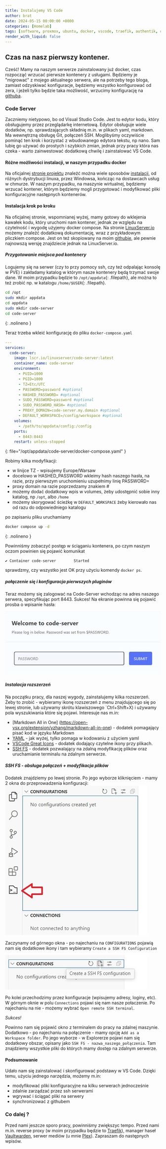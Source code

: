 ```yaml
---
title: Instalujemy VS Code
author: brat
date: 2024-05-15 00:00:00 +0000
categories: [Homelab]
tags: [software, proxmox, ubuntu, docker, vscode, traefik, authentik, crowdsec, vaultwarden, cloudflare]
render_with_liquid: false
---
```

## Czas na nasz pierwszy kontener.

Cześć!
Mamy na naszym serwerze zainstalowany już docker, czas rozpocząć wrzucać pierwsze kontenery z usługami. Będziemy je "migrować" z mojego aktualnego serwera, ale na potrzeby tego bloga, zamiast odzyskiwać konfiguracje, będziemy wszystko konfigurować od zera, i jeżeli tylko będzie taka możliwość, wrzucimy konfigurację na [githuba](https://github.com/brathaneq/docker).

### Code Server
Zaczniemy nietypowo, bo od Visual Studio Code. Jest to edytor kodu, który obsługujemy przez przeglądarkę internetową. Edytor obsługuje wiele dodatków, np. sprawdzających składnię m.in.  w plikach yaml, markdown. Ma wewnętrzną obsługę Git, połączeń SSH. Moglibyśmy oczywiście pominąć ten krok i korzystać z wbudowanego edytora tekstu, np nano. Sam lubię go używać do prostych i szybkich zmian, jednak przy pracy która nas czeka - warto zainwestować dodatkową chwilę i zainstalować VS Code.

#### Różne możliwości instalacji, w naszym przypadku docker
Na oficjalnej [stronie projektu](https://coder.com/docs/code-server/latest/) znaleźć można wiele sposobów [instalacji](https://coder.com/docs/code-server/latest/install), od różnych dystrybucji linuxa, przez Windowsa, kończąc na dostawcach usług w chmurze. W naszym przypadku, na maszynie wirtualnej, będziemy wrzucać kontener, którym będziemy mogli przygotować i modyfikować pliki konfiguracyjne następnych kontenerów. 

#### Instalacja krok po kroku
Na oficjalnej stronie, wspomnianej wyżej, mamy gotowy do wklejenia kawałek kodu, który uruchomi nam kontener, jednak ze względu na czytelność i wygodę użyjemy docker compose. Na stronie [LinuxServer.io](https://docs.linuxserver.io/images/docker-code-server/) możemy znaleźć dodatkową dokumentację, wraz z przykładowym pliczkiem compose. Jest on też skopiowany na moim [githubie](https://github.com/brathaneq/docker), ale pewnie najnowszą wersję znajdziecie jednak na LinuxServer.io. 

##### Przygotowanie miejsca pod kontenery
Logujemy się na serwer (czy to przy pomocy ssh, czy też odpalając konsolę w PVE) i zakładamy katalog w którym nasze kontenery będą trzymać swoje dane. W moim przypadku będzie to `/opt/appdata`{: .filepath}, ale można to też zrobić np. w katalogu `/home/$USER`{: .filepath}.

```bash
cd /opt
sudo mkdir appdata
cd appdata
sudo mkdir code-server
cd code-server
```
{: .nolineno }

Teraz trzeba wkleić konfigurację do pliku `docker-compose.yaml`

```yaml
---
services:
  code-server:
    image: lscr.io/linuxserver/code-server:latest
    container_name: code-server
    environment:
      - PUID=1000
      - PGID=1000
      - TZ=Etc/UTC
      - PASSWORD=password #optional
      - HASHED_PASSWORD= #optional
      - SUDO_PASSWORD=password #optional
      - SUDO_PASSWORD_HASH= #optional
      - PROXY_DOMAIN=code-server.my.domain #optional
      - DEFAULT_WORKSPACE=/config/workspace #optional
    volumes:
      - /path/to/appdata/config:/config
    ports:
      - 8443:8443
    restart: unless-stopped
```
{: file="/opt/appdata/code-server/docker-compose.yaml" }

Robimy kilka modyfikacji:
* w linijce TZ - wpisujemy Europe/Warsaw
* docelowo w HASHED_PASSWORD wkleimy hash naszego hasła, na razie, przy pierwszym uruchomieniu uzupełnimy linię PASSWORD=
* proxy domain na razie poprzedzamy znakiem #
* możemy dodać dodatkowy wpis w volumes, żeby udostępnić sobie inny katalog, np `/opt`, albo `/home`
* możemy skorygować ścieżkę w `DEFAULT_WORKSPACE` żeby kierowało nas od razu do odpowiedniego katalogu

po zapisaniu pliku uruchamiamy

```bash
docker compose up -d
```
{: .nolineno }

Powinniśmy zobaczyć postęp w ściąganiu kontenera, po czym naszym oczom powinien się pojawić komunikat 
```
✔ Container code-server        Started 
```
sprawdzmy, czy wszystko jest OK przy użyciu komendy `docker ps`.

##### połączenie się i konfiguracja pierwszych pluginów
Teraz możemy się zalogować na Code-Server wchodząc na adres naszego serwera, specyfikując port 8443.
Sukces!
Na ekranie powinna się pojawić prosba o wpisanie hasła:

![code-login](/assets/img/2024-05-10/code-login.jpg)

##### Instalacja rozszerzeń
Na początku pracy, dla naszej wygody, zainstalujemy kilka rozszerzeń. Żeby to zrobić - wybieramy ikonę rozszerzeń z menu znajdującego się po lewej stronie, lub używamy skrótu klawiszowego `Ctrl+Shift+X) i używamy pola wyszukiwania które się pojawi.
Interesuje nas m.in:
* [Markdown All in One] (https://open-vsx.org/extension/yzhang/markdown-all-in-one) - dodatek pomagający pisać kod w języku Markdown
* [YAML](https://open-vsx.org/extension/redhat/vscode-yaml) - jak wyżej, tylko pomaga w kodowaniu z użyciem yaml
*  [VSCode Great Icons](https://open-vsx.org/extension/emmanuelbeziat/vscode-great-icons) - dodatek dodający czytelne ikony przy plikach. 
*  [SSH FS](https://open-vsx.org/extension/Kelvin/vscode-sshfs) - dodatek pozwalający na zdalną modyfikację plików oraz uruchamianie terminalu na zdalnym serwerze.
  
##### SSH FS - obsługa połączeń + modyfikacja plików
Dodatek znajdziemy po lewej stronie. Po jego wyborze kliknięciem - mamy 2 okna do przeprowadzenia konfiguracji:
![sshfs](/assets/img/2024-05-10/sshfs.jpg)

Zaczynamy od górnego okna - po najechaniu na `CONFIGURATIONS` pojawią nam się dodatkowe ikony i tam wybieramy `Create a SSH FS Configuration`

![sshfs-config](/assets/img/2024-05-10/sshfs-config.jpg)

Po kolei przechodzimy przez konfiguracje (wpisujemy adresy, loginy, etc). W górnym oknie w polu `Connections` pojawi się nam nasze połaczenie.
Po najechaniu na nie - możemy wybrać `Open remote SSH terminal`.

*Sukces!*

Powinno nam się pojawić okno z terminalem do pracy na zdalnej maszynie.
Dodatkowo - po najechaniu na połączenie - mamy opcję `Add as a Workspace folder`. Po jego wyborze - w Explorerze pojawi nam się dodatkowy obszar, opisany jako `SSH FS - nazwa_naszego_połączenia`. Tam znajdziemy wszystkie pliki do których mamy dostęp na zdalnym serwerze.

#### Podsumowanie
Udało nam się zainstalować i skonfigurować podstawy w VS Code. Dzięki temu, użyciu jednego narzędzia, możemy m.in:
* modyfikować pliki konfiguracyjne na kilku serwerach jednocześnie
* zdalnie zarządzać przez ssh serwerami
* wgrywać i ściągać pliki na serwery
* synchronizować z githubem

### Co dalej ? 
Przed nami jeszcze sporo pracy, powinniśmy zwiększyc tempo. Przed nami m.in. reverse proxy (w moim przypadku będzie to [Traefik](https://doc.traefik.io/traefik/)), manager haseł [Vaultwarden](https://github.com/dani-garcia/vaultwarden/wiki]), serwer mediów (u mnie [Plex](https://www.plex.tv/)). Zapraszam do następnych wpisów.

